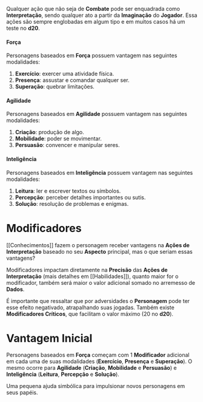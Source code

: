 Qualquer ação que não seja de **Combate** pode ser enquadrada como **Interpretação**, sendo qualquer ato a partir da **Imaginação** do **Jogador**. Essa ações são sempre englobadas em algum tipo e em muitos casos há um teste no **d20**.

#### Força
Personagens baseados em **Força** possuem vantagem nas seguintes modalidades:
1. **Exercício**: exercer uma atividade física.
2. **Presença**: assustar e comandar qualquer ser.
3. **Superação**: quebrar limitações.

#### Agilidade
Personagens baseados em **Agilidade** possuem vantagem nas seguintes modalidades:
1. **Criação**: produção de algo.
2. **Mobilidade**: poder se movimentar.
3. **Persuasão**: convencer e manipular seres.

#### Inteligência
Personagens baseados em **Inteligência** possuem vantagem nas seguintes modalidades:
1. **Leitura**: ler e escrever textos ou símbolos.
2. **Percepção**: perceber detalhes importantes ou sutis.
3. **Solução**: resolução de problemas e enigmas.

# Modificadores

[[Conhecimentos]] fazem o personagem receber vantagens na **Ações de Interpretação** baseado no seu **Aspecto** principal, mas o que seriam essas vantagens?

Modificadores impactam diretamente na **Precisão** das **Ações de Interpretação** (mais detalhes em [[Habilidades]]), quanto maior for o modificador, também será maior o valor adicional somado no arremesso de **Dados**.

É importante que ressaltar que por adversidades o **Personagem** pode ter esse efeito negativado, atrapalhando suas jogadas. Também existe **Modificadores Críticos**, que facilitam o valor máximo (20 no **d20**).

# Vantagem Inicial

Personagens baseados em **Força** começam com 1 **Modificador** adicional em cada uma de suas modalidades (**Exercício**, **Presença** e **Superação**). O mesmo ocorre para **Agilidade** (**Criação**, **Mobilidade** e **Persuasão**) e **Inteligência** (**Leitura**, **Percepção** e **Solução**).

Uma pequena ajuda simbólica para impulsionar novos personagens em seus papéis.